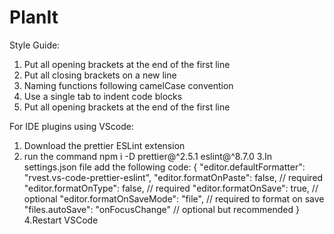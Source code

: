 # PlanIt

Style Guide:
1. Put all opening brackets at the end of the first line
2. Put all closing brackets on a new line
3. Naming functions following camelCase convention
4. Use a single tab to indent code blocks
5. Put all opening brackets at the end of the first line

For IDE plugins using VScode:
1. Download the prettier ESLint extension
2. run the command npm i -D prettier@^2.5.1 eslint@^8.7.0
3.In settings.json file add the following code:
{
  "editor.defaultFormatter": "rvest.vs-code-prettier-eslint",
  "editor.formatOnPaste": false, // required 
  "editor.formatOnType": false, // required
  "editor.formatOnSave": true, // optional 
  "editor.formatOnSaveMode": "file", // required to format on save
  "files.autoSave": "onFocusChange" // optional but recommended
}
4.Restart VSCode